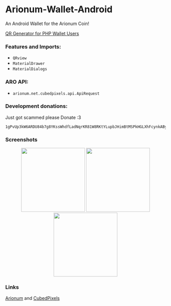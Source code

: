 # Arionum-Wallet-Android
An Android Wallet for the Arionum Coin!

[QR Generator for PHP Wallet Users][qr-generator]

### Features and Imports:

- `QRview`
- `MaterialDrawer`
- `MaterialDialogs`

### ARO API:

- `arionum.net.cubedpixels.api.ApiRequest`

### Development donations:

Just got scammed please Donate :3

```
1gPvUp3kW6ARDU84b7g8YKssWhdfLadNqrKR81W8RKtYLupbJHimBtMSPkHGLXhFcynkABydovjiRUUCM3SZxCG
```

### Screenshots


<div align="center">
    <img src="https://media.discordapp.net/attachments/425761758934728714/428467544622628865/Screenshot_20180328-101617.png?width=380&height=676" width="200px"</img> 
    <img src="https://media.discordapp.net/attachments/425761758934728714/428478620856614942/Screenshot_20180328-110040.png" width="200px"</img> 
  <img src="https://media.discordapp.net/attachments/425761758934728714/429567778681389056/Screenshot_20180331-110836.png" width="200px"</img> 

</div>

### Links

[Arionum] and [CubedPixels]

[arionum]: https://arionum.com
[cubedpixels]: https://cubedpixels.net
[qr-generator]: https://cubedpixels.net/qr
